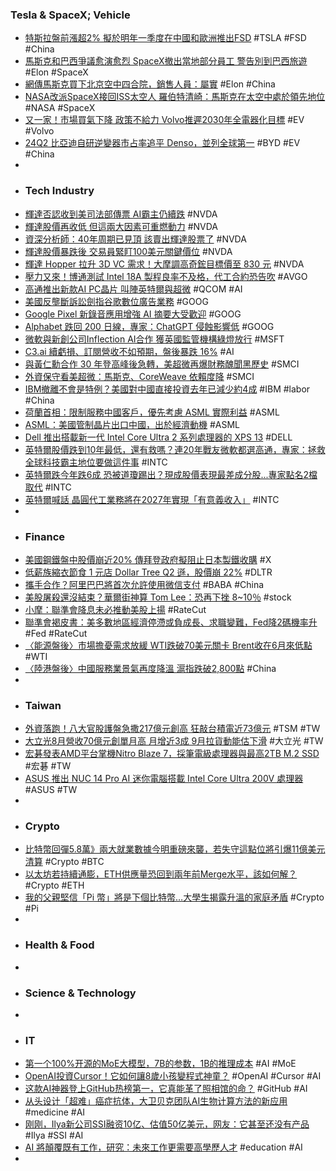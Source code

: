 ### Tesla & SpaceX; Vehicle
- [特斯拉盤前漲超2% 擬於明年一季度在中國和歐洲推出FSD](http://www.aastocks.com/tc/usq/quote/stock-news-content.aspx?symbol=TSLA&id=GLH1681268L&source=GLH) #TSLA #FSD #China
- [馬斯克和巴西爭議愈演愈烈 SpaceX撤出當地部分員工 警告別到巴西旅遊](https://money.udn.com/money/story/5599/8208235) #Elon #SpaceX
- [網傳馬斯克買下北京空中四合院，銷售人員：屬實](https://finance.technews.tw/2024/09/05/elon-musk-buys-super-mansion-in-beijing/) #Elon #China
- [NASA改派SpaceX接回ISS太空人 羅伯特清崎：馬斯克在太空中處於領先地位](https://ec.ltn.com.tw/article/breakingnews/4790586) #NASA #SpaceX
- [又一家！市場買氣下降 政策不給力 Volvo推遲2030年全電器化目標](https://news.cnyes.com/news/id/5708206) #EV #Volvo
- [24Q2 比亞迪自研逆變器市占率追平 Denso，並列全球第一](https://technews.tw/2024/09/05/24q2-inverter-byd-denso-no1/) #BYD #EV #China
-
- ### Tech Industry
- [輝達否認收到美司法部傳票 AI霸主仍續跌](https://news.cnyes.com/news/id/5708184) #NVDA
- [輝達股價再收低 但這兩大因素可重燃動力](https://news.cnyes.com/news/id/5708193) #NVDA
- [資深分析師：40年周期已見頂 該賣出輝達股票了](https://news.cnyes.com/news/id/5707963) #NVDA
- [輝達股價暴跌後 交易員緊盯100美元關鍵價位](https://news.cnyes.com/news/id/5708112) #NVDA
- [輝達 Hopper 拉升 3D VC 需求！大摩調高奇鋐目標價至 830 元](https://finance.technews.tw/2024/09/05/3d-vc/) #NVDA
- [壓力又來！博通測試 Intel 18A 製程良率不及格，代工合約恐告吹](https://finance.technews.tw/2024/09/05/broadcom-tests-intel-18a-process-yield-and-fails/) #AVGO
- [高通推出新款AI PC晶片 叫陣英特爾與超微](https://news.cnyes.com/news/id/5708052) #QCOM #AI
- [美國反壟斷訴訟劍指谷歌數位廣告業務](https://news.cnyes.com/news/id/5707927) #GOOG
- [Google Pixel 新錄音應用增強 AI 摘要大受歡迎](https://www.kocpc.com.tw/archives/563569) #GOOG
- [Alphabet 跌回 200 日線，專家：ChatGPT 侵蝕影響低](https://finance.technews.tw/2024/09/05/chatgpt-has-low-impact-on-alphabet/) #GOOG
- [微軟與新創公司Inflection AI合作 獲英國監管機構綠燈放行](https://news.cnyes.com/news/id/5707985) #MSFT
- [C3.ai 續虧損、訂閱營收不如預期，盤後暴跌 16%](https://finance.technews.tw/2024/09/05/c3ai-continues-to-suffer-losses-subscription-revenue-is-lower-than-expected/) #AI
- [與黃仁勳合作 30 年登高峰後急轉，美超微再爆財務醜聞黑歷史](https://finance.technews.tw/2024/09/04/supermicros-dark-history-raises-market-concerns/) #SMCI
- [外資保守看美超微：馬斯克、CoreWeave 依賴度降](https://finance.technews.tw/2024/09/05/super-micros-stock-just-got-downgraded-for-these-four-reasons/) #SMCI
- [IBM撤離不會是特例？美國對中國直接投資去年已減少約4成](https://news.cnyes.com/news/id/5708492) #IBM #labor #China
- [荷蘭首相：限制服務中國客戶，優先考慮 ASML 實際利益](https://technews.tw/2024/09/03/prioritize-asml-practical-benefits/) #ASML
- [ASML：美國管制晶片出口中國，出於經濟動機](https://finance.technews.tw/2024/09/05/the-united-states-controls-chip-exports-to-china-for-economic-reasons/) #ASML
- [Dell 推出搭載新一代 Intel Core Ultra 2 系列處理器的 XPS 13](https://benchlife.info/dell-xps-13-intel-core-ultra-2/) #DELL
- [英特爾股價跌到10年最低，還有救嗎？連20年戰友微軟都選高通，專家：拯救全球科技霸主地位要做這件事](https://www.wealth.com.tw/articles/aba6b015-d8c0-497b-87c1-089cf64578cb) #INTC
- [英特爾跌今年跌6成 恐被道瓊踢出？現成股價表現最差成分股...專家點名2檔取代](https://www.wealth.com.tw/articles/6d1c8d86-ee2b-494d-bea4-5b71d8d3cb0b) #INTC
- [英特爾喊話 晶圓代工業務將在2027年實現「有意義收入」](https://news.cnyes.com/news/id/5708186) #INTC
-
- ### Finance
- [美國鋼鐵盤中股價崩近20% 傳拜登政府擬阻止日本製鐵收購](https://news.cnyes.com/news/id/5708165) #X
- [低薪族縮衣節食 1 元店 Dollar Tree Q2 遜，股價崩 22%](https://finance.technews.tw/2024/09/05/dollar-tree-inc-reports-results-for-the-second-quarter-fiscal-2024/) #DLTR
- [攜手合作？阿里巴巴將首次允許使用微信支付](https://news.cnyes.com/news/id/5707984) #BABA #China
- [美股屠殺還沒結束？華爾街神算 Tom Lee：恐再下挫 8~10％](https://www.blocktempo.com/analyst-tom-lee-said-us-stocks-could-fall-another-8-to-10-percent/) #stock
- [小摩：聯準會降息未必推動美股上揚](https://news.cnyes.com/news/id/5708943) #RateCut
- [聯準會褐皮書：美多數地區經濟停滯或負成長、求職變難，Fed降2碼機率升](https://www.blocktempo.com/feds-beige-book-points-out-economic-stagnation-or-negative-growth-in-most-regions/) #Fed #RateCut
- [〈能源盤後〉市場擔憂需求放緩 WTI跌破70美元關卡 Brent收在6月來低點](https://news.cnyes.com/news/id/5708074) #WTI
- [〈陸港盤後〉中國服務業景氣再度降溫 滬指跌破2,800點](https://news.cnyes.com/news/id/5707501) #China
-
- ### Taiwan
- [外資落跑！八大官股護盤急撒217億元創高 狂敲台積電近73億元](https://news.cnyes.com/news/id/5708097) #TSM #TW
- [大立光8月營收70億元創單月高 月增近3成 9月拉貨動能估下滑](https://news.cnyes.com/news/id/5708780) #大立光 #TW
- [宏碁發表AMD平台掌機Nitro Blaze 7，採筆電級處理器與最高2TB M.2 SSD](https://www.cool3c.com/article/223835) #宏碁 #TW
- [ASUS 推出 NUC 14 Pro AI 迷你電腦搭載 Intel Core Ultra 200V 處理器](https://news.xfastest.com/asus/144217/asus-nuc-14-pro-ai-core-ultra-200v/) #ASUS #TW
-
- ### Crypto
- [比特幣回彈5.8萬》兩大就業數據今明重磅來襲，若失守這點位將引爆11億美元清算](https://www.blocktempo.com/two-major-employment-data-hits-today-and-tomorrow/) #Crypto #BTC
- [以太坊若持續通膨，ETH供應量恐回到兩年前Merge水平，該如何解？](https://www.blocktempo.com/can-eth-reverse-the-trend-of-inflation/) #Crypto #ETH
- [我的父親堅信「Pi 幣」將是下個比特幣…大學生揭露升溫的家庭矛盾](https://www.blocktempo.com/my-father-is-convinced-that-pi-will-be-the-next-bitcoin/) #Crypto #Pi
-
- ### Health & Food
-
- ### Science & Technology
-
- ### IT
- [第一个100%开源的MoE大模型，7B的参数，1B的推理成本](https://www.jiqizhixin.com/articles/2024-09-05-2) #AI #MoE
- [OpenAI投資Cursor！它如何讓8歲小孩變程式神童？](https://www.gvm.com.tw/article/115503) #OpenAI #Cursor #AI
- [这款AI神器登上GitHub热榜第一，它真能革了照相馆的命？](https://www.jiqizhixin.com/articles/2024-09-05-6) #GitHub #AI
- [从头设计「超难」癌症抗体，大卫贝克团队AI生物计算方法的新应用](https://www.jiqizhixin.com/articles/2024-09-05-4) #medicine #AI
- [刚刚，Ilya新公司SSI融资10亿、估值50亿美元，网友：它甚至还没有产品](https://www.jiqizhixin.com/articles/2024-09-05) #Ilya #SSI #AI
- [AI 將顛覆既有工作，研究：未來工作更需要高學歷人才](https://technews.tw/2024/09/05/education-degree-more-important-in-ai-world/) #education #AI
-